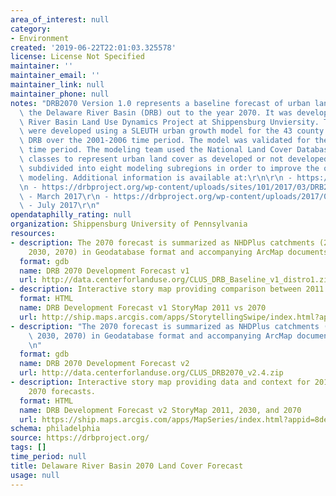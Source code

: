 ```yaml
---
area_of_interest: null
category:
- Environment
created: '2019-06-22T22:01:03.325578'
license: License Not Specified
maintainer: ''
maintainer_email: ''
maintainer_link: null
maintainer_phone: null
notes: "DRB2070 Version 1.0 represents a baseline forecast of urban land cover in\
  \ the Delaware River Basin (DRB) out to the year 2070. It was developed by the Delaware\
  \ River Basin Land Use Dynamics Project at Shippensburg Unviersity. The forecasts\
  \ were developed using a SLEUTH urban growth model for the 43 county region of the\
  \ DRB over the 2001-2006 time period. The model was validated for the 2006-2011\
  \ time period. The modeling team used the National Land Cover Database (NLCD) urban\
  \ classes to represent urban land cover as developed or not developed. The DRB was\
  \ subdivided into eight modeling subregions in order to improve the quality of the\
  \ modeling. Additional information is available at:\r\n\r\n - https://drbproject.org/drb2070-version-1/\r\
  \n - https://drbproject.org/wp-content/uploads/sites/101/2017/03/DRB2070_v1.pdf\
  \ - March 2017\r\n - https://drbproject.org/wp-content/uploads/2017/07/DRB2070_v2.pdf\
  \ - July 2017\r\n"
opendataphilly_rating: null
organization: Shippensburg University of Pennsylvania
resources:
- description: The 2070 forecast is summarized as NHDPlus catchments (2001, 2011,
    2030, 2070) in Geodatabase format and accompanying ArcMap documents (.mxd files).
  format: gdb
  name: DRB 2070 Development Forecast v1
  url: http://data.centerforlanduse.org/CLUS_DRB_Baseline_v1_distro1.zip
- description: Interactive story map providing comparison between 2011 and 2070
  format: HTML
  name: DRB Development Forecast v1 StoryMap 2011 vs 2070
  url: http://ship.maps.arcgis.com/apps/StorytellingSwipe/index.html?appid=a2a800b7065b4df39c5dd92f3639a16f
- description: "The 2070 forecast is summarized as NHDPlus catchments (2001, 2011,\
    \ 2030, 2070) in Geodatabase format and accompanying ArcMap documents (.mxd files).\r\
    \n"
  format: gdb
  name: DRB 2070 Development Forecast v2
  url: http://data.centerforlanduse.org/CLUS_DRB2070_v2.4.zip
- description: Interactive story map providing data and context for 2011, 2030, and
    2070 forecasts.
  format: HTML
  name: DRB Development Forecast v2 StoryMap 2011, 2030, and 2070
  url: https://ship.maps.arcgis.com/apps/MapSeries/index.html?appid=8dea935b1701406b9d8dfbd75031bbdb
schema: philadelphia
source: https://drbproject.org/
tags: []
time_period: null
title: Delaware River Basin 2070 Land Cover Forecast
usage: null
---
```

